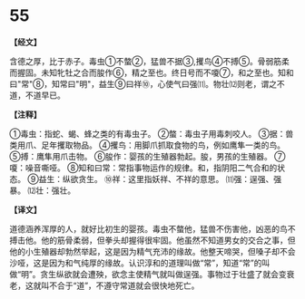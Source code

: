 # 55

**【经文】**

含德之厚，比于赤子。毒虫①不螫②，猛兽不据③,攫鸟④不搏⑤。骨弱筋柔而握固。未知牝牡之合而朘作⑥，精之至也。终日号而不嗄⑦，和之至也。知和曰"常"⑧，知常曰"明"，益生⑨曰祥⑩，心使气曰强⑾。物壮⑿则老，谓之不道，不道早已。

**【注释】**

①毒虫：指蛇、蝎、蜂之类的有毒虫子。
②螫：毒虫子用毒刺咬人。
③据：兽类用爪、足年攫取物品。
④攫鸟：用脚爪抓取食物的鸟，例如鹰隼一类的鸟。
⑤搏：鹰隼用爪击物。
⑥朘作：婴孩的生殖器勃起。朘，男孩的生殖器。
⑦嗄：噪音嘶哑。
⑧知和曰常：常指事物运作的规律。和，指阴阳二气合和的状态。
⑨益生：纵欲贪生。
⑩祥：这里指妖祥、不祥的意思。
⑾强：逞强、强暴。
⑿壮：强壮。

**【译文】**

道德涵养浑厚的人，就好比初生的婴孩。毒虫不螫他，猛兽不伤害他，凶恶的鸟不搏击他。他的筋骨柔弱，但拳头却握得很牢固。他虽然不知道男女的交合之事，但他的小生殖器却勃然举起，这是因为精气充沛的缘故。他整天啼哭，但嗓子却不会沙哑，这是因为和气纯厚的缘故。认识淳和的道理叫做“常”，知道“常”的叫做“明”。贪生纵欲就会遭殃，欲念主使精气就叫做逞强。事物过于壮盛了就会变衰老，这就叫不合于“道”，不遵守常道就会很快地死亡。
